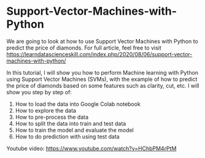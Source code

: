 # Support-Vector-Machines-with-Python
We are going to look at how to use Support Vector Machines with Python to predict the price of diamonds. For full article, feel free to visit https://learndatascienceskill.com/index.php/2020/08/06/support-vector-machines-with-python/

In this tutorial, I will show you how to perform Machine learning with Python using Support Vector Machines (SVMs), with the example of how to predict the price of diamonds based on some features such as clarity, cut, etc. I will show you step by step of:

1. How to load the data into Google Colab notebook
2. How to explore the data
3. How to pre-process the data
4. How to split the data into train and test data
5. How to train the model and evaluate the model
6. How to do prediction with using test data

Youtube video:
https://www.youtube.com/watch?v=HChbPM4rPtM
